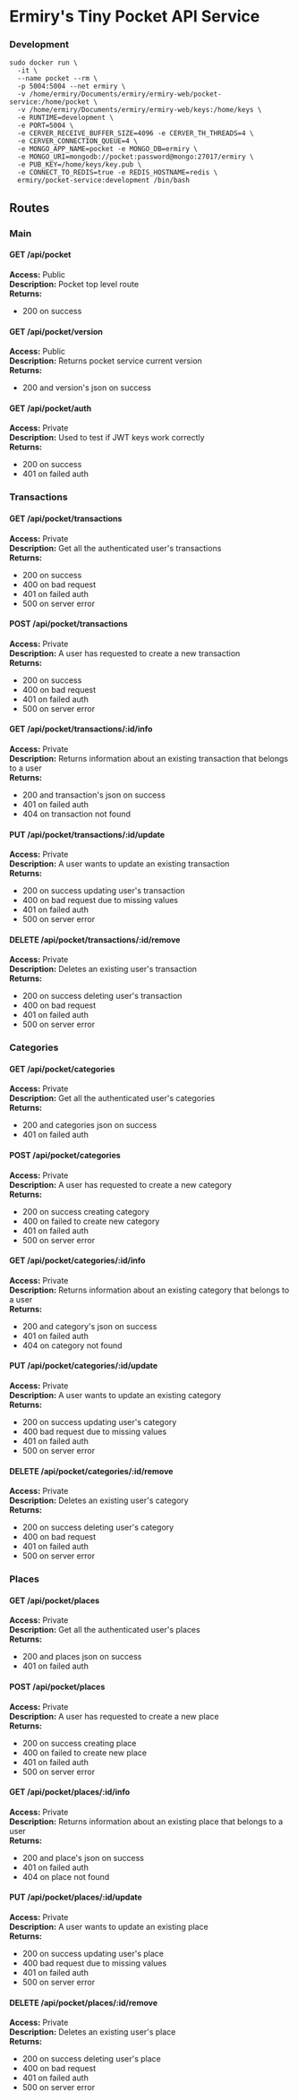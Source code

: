 # Ermiry's Tiny Pocket API Service

### Development
```
sudo docker run \
  -it \
  --name pocket --rm \
  -p 5004:5004 --net ermiry \
  -v /home/ermiry/Documents/ermiry/ermiry-web/pocket-service:/home/pocket \
  -v /home/ermiry/Documents/ermiry/ermiry-web/keys:/home/keys \
  -e RUNTIME=development \
  -e PORT=5004 \
  -e CERVER_RECEIVE_BUFFER_SIZE=4096 -e CERVER_TH_THREADS=4 \
  -e CERVER_CONNECTION_QUEUE=4 \
  -e MONGO_APP_NAME=pocket -e MONGO_DB=ermiry \
  -e MONGO_URI=mongodb://pocket:password@mongo:27017/ermiry \
  -e PUB_KEY=/home/keys/key.pub \
  -e CONNECT_TO_REDIS=true -e REDIS_HOSTNAME=redis \
  ermiry/pocket-service:development /bin/bash
```

## Routes

### Main

#### GET /api/pocket
**Access:** Public \
**Description:** Pocket top level route \
**Returns:**
  - 200 on success

#### GET /api/pocket/version
**Access:** Public \
**Description:** Returns pocket service current version \
**Returns:**
  - 200 and version's json on success

#### GET /api/pocket/auth
**Access:** Private \
**Description:** Used to test if JWT keys work correctly \
**Returns:**
  - 200 on success
  - 401 on failed auth

### Transactions

#### GET /api/pocket/transactions
**Access:** Private \
**Description:** Get all the authenticated user's transactions \
**Returns:**
  - 200 on success
  - 400 on bad request
  - 401 on failed auth
  - 500 on server error

#### POST /api/pocket/transactions
**Access:** Private \
**Description:** A user has requested to create a new transaction \
**Returns:**
  - 200 on success
  - 400 on bad request
  - 401 on failed auth
  - 500 on server error

#### GET /api/pocket/transactions/:id/info
**Access:** Private \
**Description:** Returns information about an existing transaction that belongs to a user \
**Returns:**
  - 200 and transaction's json on success
  - 401 on failed auth
  - 404 on transaction not found

#### PUT /api/pocket/transactions/:id/update
**Access:** Private \
**Description:** A user wants to update an existing transaction \
**Returns:**
  - 200 on success updating user's transaction
  - 400 on bad request due to missing values
  - 401 on failed auth
  - 500 on server error

#### DELETE /api/pocket/transactions/:id/remove
**Access:** Private \
**Description:** Deletes an existing user's transaction \
**Returns:**
  - 200 on success deleting user's transaction
  - 400 on bad request
  - 401 on failed auth
  - 500 on server error

### Categories

#### GET /api/pocket/categories
**Access:** Private \
**Description:** Get all the authenticated user's categories \
**Returns:**
  - 200 and categories json on success
  - 401 on failed auth

#### POST /api/pocket/categories
**Access:** Private \
**Description:** A user has requested to create a new category \
**Returns:**
  - 200 on success creating category
  - 400 on failed to create new category
  - 401 on failed auth
  - 500 on server error

#### GET /api/pocket/categories/:id/info
**Access:** Private \
**Description:** Returns information about an existing category that belongs to a user \
**Returns:**
  - 200 and category's json on success
  - 401 on failed auth
  - 404 on category not found

#### PUT /api/pocket/categories/:id/update
**Access:** Private \
**Description:** A user wants to update an existing category \
**Returns:**
  - 200 on success updating user's category
  - 400 bad request due to missing values
  - 401 on failed auth
  - 500 on server error

#### DELETE /api/pocket/categories/:id/remove
**Access:** Private \
**Description:** Deletes an existing user's category \
**Returns:**
  - 200 on success deleting user's category
  - 400 on bad request
  - 401 on failed auth
  - 500 on server error

### Places

#### GET /api/pocket/places
**Access:** Private \
**Description:** Get all the authenticated user's places \
**Returns:**
  - 200 and places json on success
  - 401 on failed auth

#### POST /api/pocket/places
**Access:** Private \
**Description:** A user has requested to create a new place \
**Returns:**
  - 200 on success creating place
  - 400 on failed to create new place
  - 401 on failed auth
  - 500 on server error

#### GET /api/pocket/places/:id/info
**Access:** Private \
**Description:** Returns information about an existing place that belongs to a user \
**Returns:**
  - 200 and place's json on success
  - 401 on failed auth
  - 404 on place not found

#### PUT /api/pocket/places/:id/update
**Access:** Private \
**Description:** A user wants to update an existing place \
**Returns:**
  - 200 on success updating user's place
  - 400 bad request due to missing values
  - 401 on failed auth
  - 500 on server error

#### DELETE /api/pocket/places/:id/remove
**Access:** Private \
**Description:** Deletes an existing user's place \
**Returns:**
  - 200 on success deleting user's place
  - 400 on bad request
  - 401 on failed auth
  - 500 on server error
